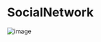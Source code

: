 # SocialNetwork

![image](https://user-images.githubusercontent.com/15153745/122074001-7c99f900-ce16-11eb-9e86-61dc3064087a.png)
